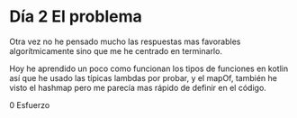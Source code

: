# Día 2 El problema

Otra vez no he pensado mucho las respuestas mas favorables algorítmicamente
sino que me he centrado en terminarlo. 

Hoy he aprendido un poco como funcionan los tipos de funciones en 
kotlin así que he usado las típicas lambdas por probar, y el mapOf, 
también he visto el hashmap pero me parecía mas rápido de definir
en el código.

0 Esfuerzo